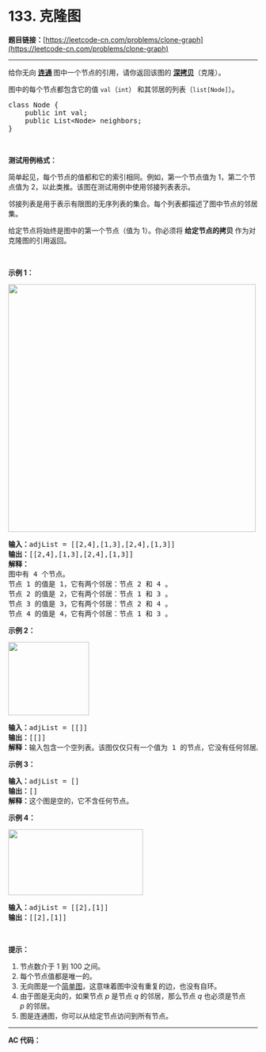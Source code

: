 # 133. 克隆图

**题目链接：**[https://leetcode-cn.com/problems/clone-graph](https://leetcode-cn.com/problems/clone-graph)

---

<div class="content__1Y2H">
 <div class="notranslate">
  <p>给你无向&nbsp;<strong><a href="https://baike.baidu.com/item/连通图/6460995?fr=aladdin">连通</a>&nbsp;</strong>图中一个节点的引用，请你返回该图的&nbsp;<a href="https://baike.baidu.com/item/深拷贝/22785317?fr=aladdin"><strong>深拷贝</strong></a>（克隆）。</p> 
  <p>图中的每个节点都包含它的值 <code>val</code>（<code>int</code>） 和其邻居的列表（<code>list[Node]</code>）。</p> 
  <pre class="language-text">class Node {
    public int val;
    public List&lt;Node&gt; neighbors;
}</pre> 
  <p>&nbsp;</p> 
  <p><strong>测试用例格式：</strong></p> 
  <p>简单起见，每个节点的值都和它的索引相同。例如，第一个节点值为 1，第二个节点值为 2，以此类推。该图在测试用例中使用邻接列表表示。</p> 
  <p>邻接列表是用于表示有限图的无序列表的集合。每个列表都描述了图中节点的邻居集。</p> 
  <p>给定节点将始终是图中的第一个节点（值为 1）。你必须将&nbsp;<strong>给定节点的拷贝&nbsp;</strong>作为对克隆图的引用返回。</p> 
  <p>&nbsp;</p> 
  <p><strong>示例 1：</strong></p> 
  <p><img style="height: 500px; width: 500px;" src="../aliyun-lc-upload/uploads/2020/02/01/133_clone_graph_question.png" alt=""></p> 
  <pre class="language-text"><strong>输入：</strong>adjList = [[2,4],[1,3],[2,4],[1,3]]
<strong>输出：</strong>[[2,4],[1,3],[2,4],[1,3]]
<strong>解释：
</strong>图中有 4 个节点。
节点 1 的值是 1，它有两个邻居：节点 2 和 4 。
节点 2 的值是 2，它有两个邻居：节点 1 和 3 。
节点 3 的值是 3，它有两个邻居：节点 2 和 4 。
节点 4 的值是 4，它有两个邻居：节点 1 和 3 。
</pre> 
  <p><strong>示例 2：</strong></p> 
  <p><img style="height: 148px; width: 163px;" src="../aliyun-lc-upload/uploads/2020/02/01/graph.png" alt=""></p> 
  <pre class="language-text"><strong>输入：</strong>adjList = [[]]
<strong>输出：</strong>[[]]
<strong>解释：</strong>输入包含一个空列表。该图仅仅只有一个值为 1 的节点，它没有任何邻居。
</pre> 
  <p><strong>示例 3：</strong></p> 
  <pre class="language-text"><strong>输入：</strong>adjList = []
<strong>输出：</strong>[]
<strong>解释：</strong>这个图是空的，它不含任何节点。
</pre> 
  <p><strong>示例 4：</strong></p> 
  <p><img style="height: 133px; width: 272px;" src="../aliyun-lc-upload/uploads/2020/02/01/graph-1.png" alt=""></p> 
  <pre class="language-text"><strong>输入：</strong>adjList = [[2],[1]]
<strong>输出：</strong>[[2],[1]]</pre> 
  <p>&nbsp;</p> 
  <p><strong>提示：</strong></p> 
  <ol> 
   <li>节点数介于 1 到 100 之间。</li> 
   <li>每个节点值都是唯一的。</li> 
   <li>无向图是一个<a href="https://baike.baidu.com/item/简单图/1680528?fr=aladdin">简单图</a>，这意味着图中没有重复的边，也没有自环。</li> 
   <li>由于图是无向的，如果节点 <em>p</em> 是节点 <em>q</em> 的邻居，那么节点 <em>q</em> 也必须是节点 <em>p</em>&nbsp;的邻居。</li> 
   <li>图是连通图，你可以从给定节点访问到所有节点。</li> 
  </ol> 
 </div>
</div>

---

**AC 代码：**

```java

```
